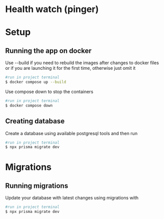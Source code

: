# Health watch (pinger)

# Setup

## Running the app on docker

Use --build if you need to rebuild the images after changes to docker files or if you are launching it for the first time, otherwise just omit it

```bash
#run in project terminal
$ docker compose up --build
```

Use compose down to stop the containers

```bash
#run in project terminal
$ docker compose down
```

## Creating database

Create a database using available postgresql tools and then run

```bash
#run in project terminal
$ npx prisma migrate dev
```

# Migrations

## Running migrations

Update your database with latest changes using migrations with

```bash
#run in project terminal
$ npx prisma migrate dev
```